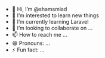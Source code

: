 - 👋 Hi, I’m @shamsmiad
- 👀 I’m interested to learn new things
- 🌱 I’m currently learning Laravel
- 💞️ I’m looking to collaborate on ...
- 📫 How to reach me ...
- 😄 Pronouns: ...
- ⚡ Fun fact: ...

<!---
shamsmiad/shamsmiad is a ✨ special ✨ repository because its `README.md` (this file) appears on your GitHub profile.
You can click the Preview link to take a look at your changes.
--->
